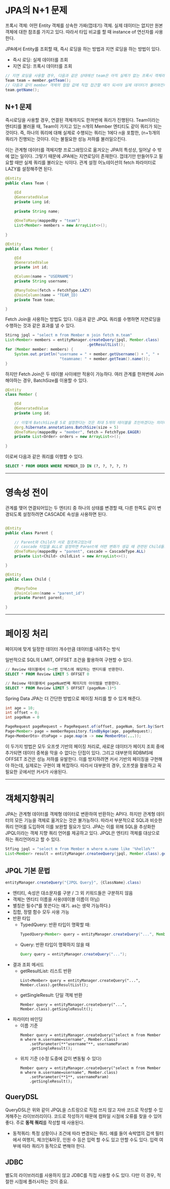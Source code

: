 # JPA의 N+1 문제

프록시 객체: 어떤 Entity 객체를 상속한 가짜(껍데기) 객체. 실제 데이터는 없지만 원본 객체에 대한 참조를 가지고 있다. 따라서 타입 비교를 할 때 instance of 연산자를 사용한다.

JPA에서 Entity를 조회할 때, 즉시 로딩을 하는 방법과 지연 로딩을 하는 방법이 있다.
- 즉시 로딩: 실제 데이터를 조회
- 지연 로딩: 프록시 데이터를 조회

```java
// 지연 로딩을 사용할 경우, 다음과 같은 상태에선 team은 아직 실체가 없는 프록시 객체라고 할 수 있다.
Team team = member.getTeam();
// 다음과 같이 member 객체의 컬럼 값에 직접 접근할 때가 되서야 실제 데이터가 불러와진다.
team.getName();
```

## N+1 문제

즉시로딩을 사용할 경우, 연결된 객체까지도 한꺼번에 쿼리가 진행된다. Team이라는 엔티티를 불러올 때, Team이 가지고 있는 n개의 Member 엔티티도 같이 쿼리가 되는 것이다. 즉, 하나의 쿼리에 대해 실제로 수행되는 쿼리는 1에다 n을 포함한, (n+1)개의 쿼리가 진행되는 것이다. 이는 불필요한 성능 저하를 불러일으킨다.

이는 관계형 데이터를 객체지향 프로그래밍으로 옮겨오는 JPA의 특성상, 일어날 수 밖에 없는 일이다. 그렇기 때문에 JPA에는 지연로딩이 존재한다. 껍데기만 만들어두고 필요할 때만 실제 쿼리를 불러오는 식이다. 관계 설정 어노테이션의 fetch 파라미터로 LAZY를 설정해주면 된다.

```java
@Entity
public class Team {

    @Id
    @GeneratedValue
    private Long id;
    
    private String name;
    
    @OneToMany(mappedBy = "team")
    List<Member> members = new ArrayList<>();
    
}

@Entity 
public class Member {

    @Id 
    @GeneratedValue
    private int id;

    @Column(name = "USERNAME")
    private String username;

    @ManyToOne(fetch = FetchType.LAZY)
    @JoinColumn(name = "TEAM_ID)
    private Team team;

}
```

Fetch Join을 사용하는 방법도 있다. 다음과 같은 JPQL 쿼리를 수행하면 지연로딩을 수행하는 것과 같은 효과를 낼 수 있다.
```java
Stirng jpql = "select m from Member m join fetch m.team"
List<Member> members = entityManager.createQuery(jpql, Member.class)
                                    .getResultList();
for (Member member: members) {
    System.out.println("username = " + member.getUsername() + ", " + 
                        "teamname: " + member.getTeam().name());
}
```

하지만 Fetch Join은 두 테이블 사이에만 적용이 가능하다. 여러 관계를 한꺼번에 Join 해야하는 경우, BatchSize를 이용할 수 있다.
```java
@Entity
class Member {

    @Id
    @GeneratedValue
    private Long id;
    
    // 이렇게 BatchSize를 5로 설정한다는 것은 최대 5개의 테이블을 조인하겠다는 의미이다.
    @org.hibernate.annotations.BatchSize(size = 5)
    @OneToMany(mappedBy = "member", fetch = FetchType.EAGER)
    private List<Order> orders = new ArrayList<>();
    
}
```

이로써 다음과 같은 쿼리를 이행할 수 있다. 
```sql
SELECT * FROM ORDER WHERE MEMBER_ID IN (?, ?, ?, ?, ?)
```

---

# 영속성 전이

관계를 맺어 연결되어있는 두 엔티티 중 하나의 상태를 변경할 때, 다른 한쪽도 같이 변경되도록 설정하려면 CASCADE 속성을 사용하면 된다.

```java

@Entity
public class Parent {

    // Parent와 Child가 서로 참조하고있는데
    // cascade 타입을 ALL로 설정하면 Parent에 어떤 변화가 생길 때 관련된 Child들도 한꺼번에 변경된다.
    @OneToMany(mappedBy = "parent", cascade = CascadeType.ALL)
    private List<Child> childList = new ArrayList<>();

}

@Entity
public class Child {

    @ManyToOne
    @JoinColumn(name = "parent_id")
    private Parent parent;
    
}

```

---

# 페이징 처리

페이지에 맞게 일정한 데이터 개수만큼 데이터를 내려주는 방식

일반적으로 SQL의 LIMIT, OFFSET 조건을 활용하여 구현할 수 있다.

```sql
// Review 테이블에서 0~4번 인덱스에 해당하는 엔티티를 반환한다.
SELECT * FROM Review LIMIT 5 OFFSET 0

// Reivew 테이블에서 pageNum번째 페이지의 아이템을 반환한다.
SELECT * FROM Review LIMIT 5 OFFSET (pageNum-1)*5
```

Spring Data JPA는 더 간단한 방법으로 페이징 처리를 할 수 있게 해준다.
```java
int age = 10;
int offset = 0;
int pageNum = 0

PageRequest pageRequest = PageRequest.of(offset, pageNum, Sort.by(Sort.Direction.DESC, "username"));
Page<Member> page = memberRepository.findByAge(age, pageRequest);
Page<MemberDto> dtoPage = page.map(m -> new MemberDto(...));
```

이 두가지 방법은 모두 오프셋 기반의 페이징 처리로, 새로운 데이터가 페이지 조회 중에 추가되면 데이터 중복을 막을 수 없다는 단접이 있다. 그리고 대부분의 RDBMS에 OFFSET 조건은 성능 저하를 유발한다. 이를 방지하려면 커서 기반의 페이징을 구현해야 하는데, 실제로는 구현이 꽤 복잡하다. 따라서 대부분의 경우, 오프셋을 활용하고 꼭 필요한 곳에서만 커서가 사용된다. 

---

# 객체지향쿼리

JPA는 관계형 데이터를 객체형 데이터로 변환하여 반환하는 API다. 하지만 관계형 데이터의 모든 기능을 객체로 옮겨오는 것은 불가능하다. 따라서 부분적으로 SQL과 비슷한 쿼리 언어를 도입하여 이를 보완할 필요가 있다. JPA는 이를 위해 SQL을 추상화한 JPQL이라는 객체 지향 쿼리 언어를 제공하고 있다. JPQL은 엔티티 객체를 대상으로 하는 쿼리언어라고 할 수 있다.

```java
Stfing jpql = "select m from Member m where m.name like '%hello%'"
List<Member> result = entityManager.createeQuery(jpql, Member.class).getResultList();
```

## JPQL 기본 문법

```java
entityManager.createQuery("{JPQL Query}", {ClassName}.class)
```

- 엔티티, 속성은 대소문자를 구분 / 그 외 키워드들은 구분하지 않음
- 객체는 엔티티 이름을 사용(테이블 이름이 아님)
- 별칭은 필수(*를 못쓴다는 얘기. as는 생략 가능하다.)
- 집합, 정렬 함수 모두 사용 가능
- 반환 타입
    - TypedQuery: 반환 타입이 명확할 때: 
        ```java
        TypedQuery<Member> query = entityManager.createQuery("...", Member.class);
        ```
    - Query: 반환 타입이 명확하지 않을 때
        ```java
        Query query = entityManager.createQuery("...");
        ```
- 결과 조회 메서드
    - getResultList: 리스트 반환
        ```
        List<Member> query = entityManager.createQuery("...", Member.class).getResultList();
        ```
    - getSingleResult: 단일 객체 반환
        ```
        Member query = entityManager.createQuery("...", Member.class).getSingleResult();
        ```
- 파라미터 바인딩
    - 이름 기준
        ```
        Member query = entityManager.createQuery("select m from Member m where m.username=username", Member.class)
            .setParameter(**"username"**, usernameParam)
            .getSingleResult();
        ```
    - 위치 기준 (수정 도중에 값이 변동될 수 있다)
        ```
        Member query = entityManager.createQuery("select m from Member m where m.username=username", Member.class)
            .setParameter(**1**, usernameParam)
            .getSingleResult();
        ```

## QueryDSL

QueryDSL은 위와 같이 JPQL을 스트링으로 직접 쓰지 않고 자바 코드로 작성할 수 있게해주는 라이브러리이다. 코드로 작성하기 때문에 컴파일 시점에 오류를 찾을 수 있어 좋다. 주로 **동적 쿼리**를 작성할 때 사용된다.

- 동적쿼리: 특정 상황이나 조건에 따라 변경되는 쿼리. 예를 들어 숙박앱의 겁색 필터에서 여행지, 체크인&아웃, 인원 수 등은 입력 할 수도 있고 안할 수도 있다. 입력 여부에 따라 쿼리가 동적으로 변해야 한다.

## JDBC

별도의 라이브러리를 사용하지 않고 JDBC를 직접 사용할 수도 있다. 다만 이 경우, 적절한 시점에 플러시하는 것이 중요.
